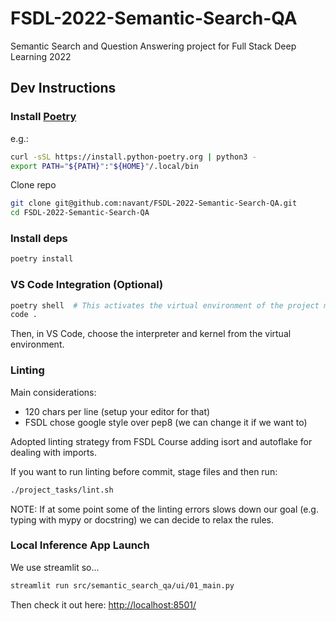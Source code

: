# FSDL-2022-Semantic-Search-QA
Semantic Search and Question Answering project for Full Stack Deep Learning 2022

## Dev Instructions

### Install [Poetry](https://python-poetry.org/docs/)

e.g.:
```sh
curl -sSL https://install.python-poetry.org | python3 -
export PATH="${PATH}":"${HOME}"/.local/bin
```

Clone repo
```sh
git clone git@github.com:navant/FSDL-2022-Semantic-Search-QA.git
cd FSDL-2022-Semantic-Search-QA
```

### Install deps
```sh
poetry install
```

### VS Code Integration (Optional)
```sh
poetry shell  # This activates the virtual environment of the project making it available to VS Code
code .
```

Then, in VS Code, choose the interpreter and kernel from the virtual environment.

### Linting

Main considerations:
- 120 chars per line (setup your editor for that)
- FSDL chose google style over pep8 (we can change it if we want to)

Adopted linting strategy from FSDL Course adding isort and autoflake for dealing with imports.

If you want to run linting before commit, stage files and then run:
```sh
./project_tasks/lint.sh
```

NOTE: If at some point some of the linting errors slows down our goal (e.g. typing with mypy or docstring) we 
can decide to relax the rules.

### Local Inference App Launch

We use streamlit so...

```sh
streamlit run src/semantic_search_qa/ui/01_main.py
```

Then check it out here: [http://localhost:8501/](http://localhost:8501/)